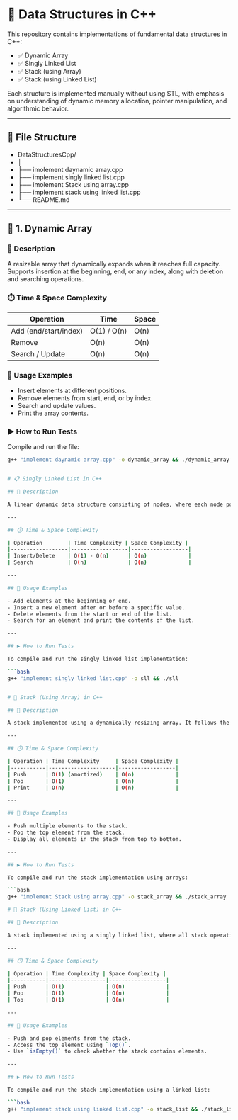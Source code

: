 # 📘 Data Structures in C++

This repository contains implementations of fundamental data structures in C++:

- ✅ Dynamic Array
- ✅ Singly Linked List
- ✅ Stack (using Array)
- ✅ Stack (using Linked List)

Each structure is implemented manually without using STL, with emphasis on understanding of dynamic memory allocation, pointer manipulation, and algorithmic behavior.

---

## 📁 File Structure

- DataStructuresCpp/
- │
- ├── imolement daynamic array.cpp
- ├── implement singly linked list.cpp
- ├── imolement Stack using array.cpp
- ├── implement stack using linked list.cpp
- └── README.md

  
---

## 🔹 1. Dynamic Array

### 📌 Description
A resizable array that dynamically expands when it reaches full capacity. Supports insertion at the beginning, end, or any index, along with deletion and searching operations.

### ⏱️ Time & Space Complexity

| Operation            | Time         | Space |
|----------------------|--------------|--------|
| Add (end/start/index)| O(1) / O(n)  | O(n)   |
| Remove               | O(n)         | O(n)   |
| Search / Update      | O(n)         | O(n)   |

### 🧪 Usage Examples
- Insert elements at different positions.
- Remove elements from start, end, or by index.
- Search and update values.
- Print the array contents.

### ▶️ How to Run Tests
Compile and run the file:
```bash
g++ "imolement daynamic array.cpp" -o dynamic_array && ./dynamic_array


# 📋 Singly Linked List in C++

## 📌 Description

A linear dynamic data structure consisting of nodes, where each node points to the next. It supports efficient insertion and deletion operations, especially at the beginning or end of the list. This makes it suitable for scenarios where frequent modifications of the list are needed.

---

## ⏱️ Time & Space Complexity

| Operation        | Time Complexity | Space Complexity |
|------------------|------------------|------------------|
| Insert/Delete    | O(1) - O(n)      | O(n)             |
| Search           | O(n)             | O(n)             |

---

## 🧪 Usage Examples

- Add elements at the beginning or end.
- Insert a new element after or before a specific value.
- Delete elements from the start or end of the list.
- Search for an element and print the contents of the list.

---

## ▶️ How to Run Tests

To compile and run the singly linked list implementation:

```bash
g++ "implement singly linked list.cpp" -o sll && ./sll


# 🧱 Stack (Using Array) in C++

## 📌 Description

A stack implemented using a dynamically resizing array. It follows the LIFO (Last-In, First-Out) principle, where the most recently added element is the first to be removed. When the array becomes full, its capacity is doubled automatically to accommodate more elements.

---

## ⏱️ Time & Space Complexity

| Operation | Time Complexity     | Space Complexity |
|-----------|---------------------|------------------|
| Push      | O(1) (amortized)    | O(n)             |
| Pop       | O(1)                | O(n)             |
| Print     | O(n)                | O(n)             |

---

## 🧪 Usage Examples

- Push multiple elements to the stack.
- Pop the top element from the stack.
- Display all elements in the stack from top to bottom.

---

## ▶️ How to Run Tests

To compile and run the stack implementation using arrays:

```bash
g++ "imolement Stack using array.cpp" -o stack_array && ./stack_array

# 🧱 Stack (Using Linked List) in C++

## 📌 Description

A stack implemented using a singly linked list, where all stack operations are performed at the head of the list. This approach ensures constant time operations for push, pop, and access to the top element. The stack follows the LIFO (Last-In, First-Out) principle.

---

## ⏱️ Time & Space Complexity

| Operation | Time Complexity | Space Complexity |
|-----------|------------------|------------------|
| Push      | O(1)             | O(n)             |
| Pop       | O(1)             | O(n)             |
| Top       | O(1)             | O(n)             |

---

## 🧪 Usage Examples

- Push and pop elements from the stack.
- Access the top element using `Top()`.
- Use `isEmpty()` to check whether the stack contains elements.

---

## ▶️ How to Run Tests

To compile and run the stack implementation using a linked list:

```bash
g++ "implement stack using linked list.cpp" -o stack_list && ./stack_list
